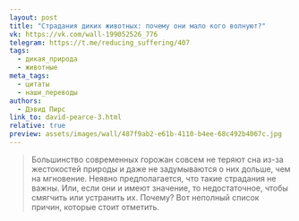 ```yaml
---
layout: post
title: "Страдания диких животных: почему они мало кого волнуют?"
vk: https://vk.com/wall-199052526_776
telegram: https://t.me/reducing_suffering/407
tags:
  - дикая_природа
  - животные
meta_tags:
  - цитаты
  - наши_переводы
authors:
  - Дэвид Пирс
link_to: david-pearce-3.html
relative: true
preview: assets/images/wall/487f9ab2-e61b-4110-b4ee-68c492b4067c.jpg
---
```

>Большинство современных горожан совсем не теряют сна из-за жестокостей природы и даже не задумываются о них дольше, чем на мгновение. Неявно предполагается, что такие страдания не важны. Или, если они и имеют значение, то недостаточное, чтобы смягчить или устранить их. Почему? Вот неполный список причин, которые стоит отметить.
